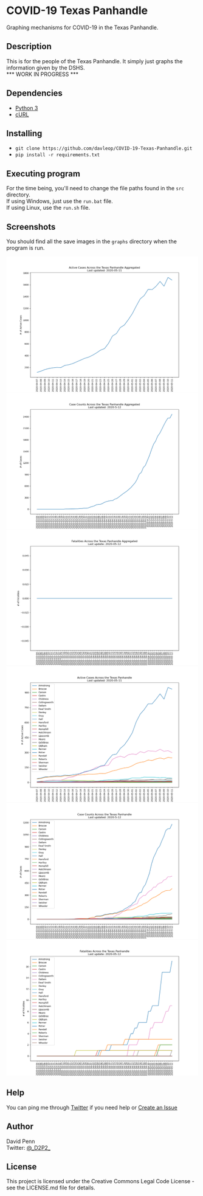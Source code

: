 # COVID-19 Texas Panhandle

Graphing mechanisms for COVID-19 in the Texas Panhandle.

## Description

This is for the people of the Texas Panhandle. It simply just graphs the information given by the DSHS.<br>
*** WORK IN PROGRESS ***

## Dependencies

* [Python 3](https://www.python.org/)
* [cURL](https://curl.haxx.se/download.html)

## Installing

* `git clone https://github.com/davleop/COVID-19-Texas-Panhandle.git`
* `pip install -r requirements.txt`

## Executing program

For the time being, you'll need to change the file paths found in the `src` directory. <br>
If using Windows, just use the `run.bat` file. <br>
If using Linux, use the `run.sh` file.

## Screenshots

You should find all the save images in the `graphs` directory when the program is run.

![Active Aggregate](png/ActiveCasesAggregated.png)
![Cases Aggregate](png/CasesAggregated.png)
![Fatalities Aggregate](png/FatalitiesAggregated.png)
![Actives](png/ActiveCases.png)
![Cases](png/Cases.png)
![Fatalities](png/Fatalities.png)

## Help

You can ping me through [Twitter](https://twitter.com/_D2P2_) if you need help or [Create an Issue](https://github.com/davleop/COVID-19-Texas-Panhandle/issues)

## Author

David Penn <br>
Twitter: [@\_D2P2\_](https://twitter.com/_D2P2_)

## License

This project is licensed under the Creative Commons Legal Code License - see the LICENSE.md file for details.

